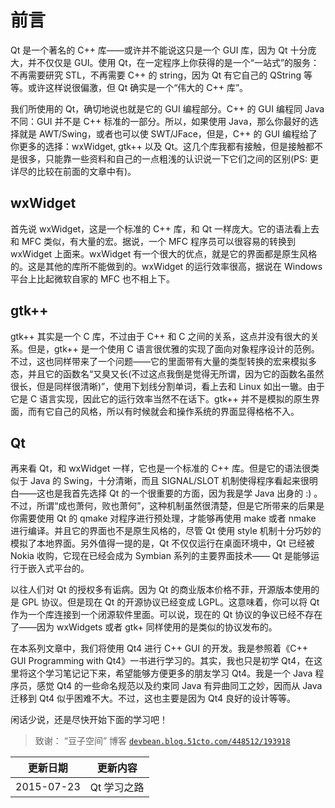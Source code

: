 # 前言

Qt 是一个著名的 C++ 库——或许并不能说这只是一个 GUI 库，因为 Qt 十分庞大，并不仅仅是 GUI。使用 Qt，在一定程序上你获得的是一个“一站式”的服务：不再需要研究 STL，不再需要 C++ 的 string，因为 Qt 有它自己的 QString 等等。或许这样说很偏激，但 Qt 确实是一个“伟大的 C++ 库”。

我们所使用的 Qt，确切地说也就是它的 GUI 编程部分。C++ 的 GUI 编程同 Java 不同：GUI 并不是 C++ 标准的一部分。所以，如果使用 Java，那么你最好的选择就是 AWT/Swing，或者也可以使 SWT/JFace，但是，C++ 的 GUI 编程给了你更多的选择：wxWidget, gtk++ 以及 Qt。这几个库我都有接触，但是接触都不是很多，只能靠一些资料和自己的一点粗浅的认识说一下它们之间的区别(PS: 更详尽的比较在前面的文章中有)。

## wxWidget

首先说 wxWidget，这是一个标准的 C++ 库，和 Qt 一样庞大。它的语法看上去和 MFC 类似，有大量的宏。据说，一个 MFC 程序员可以很容易的转换到 wxWidget 上面来。wxWidget 有一个很大的优点，就是它的界面都是原生风格的。这是其他的库所不能做到的。wxWidget 的运行效率很高，据说在 Windows 平台上比起微软自家的 MFC 也不相上下。

## gtk++

gtk++ 其实是一个 C 库，不过由于 C++ 和 C 之间的关系，这点并没有很大的关系。但是，gtk++ 是一个使用 C 语言很优雅的实现了面向对象程序设计的范例。不过，这也同样带来了一个问题——它的里面带有大量的类型转换的宏来模拟多态，并且它的函数名“又臭又长(不过这点我倒是觉得无所谓，因为它的函数名虽然很长，但是同样很清晰)”，使用下划线分割单词，看上去和 Linux 如出一辙。由于它是 C 语言实现，因此它的运行效率当然不在话下。gtk++ 并不是模拟的原生界面，而有它自己的风格，所以有时候就会和操作系统的界面显得格格不入。

## Qt

再来看 Qt，和 wxWidget 一样，它也是一个标准的 C++ 库。但是它的语法很类似于 Java 的 Swing，十分清晰，而且 SIGNAL/SLOT 机制使得程序看起来很明白——这也是我首先选择 Qt 的一个很重要的方面，因为我是学 Java 出身的 :) 。不过，所谓“成也萧何，败也萧何”，这种机制虽然很清楚，但是它所带来的后果是你需要使用 Qt 的 qmake 对程序进行预处理，才能够再使用 make 或者 nmake 进行编译。并且它的界面也不是原生风格的，尽管 Qt 使用 style 机制十分巧妙的模拟了本地界面。另外值得一提的是，Qt 不仅仅运行在桌面环境中，Qt 已经被 Nokia 收购，它现在已经会成为 Symbian 系列的主要界面技术—— Qt 是能够运行于嵌入式平台的。

以往人们对 Qt 的授权多有诟病。因为 Qt 的商业版本价格不菲，开源版本使用的是 GPL 协议。但是现在 Qt 的开源协议已经变成 LGPL。这意味着，你可以将 Qt 作为一个库连接到一个闭源软件里面。可以说，现在的 Qt 协议的争议已经不存在了——因为 wxWidgets 或者 gtk+ 同样使用的是类似的协议发布的。

在本系列文章中，我们将使用 Qt4 进行 C++ GUI 的开发。我是参照着《C++ GUI Programming with Qt4》一书进行学习的。其实，我也只是初学 Qt4，在这里将这个学习笔记记下来，希望能够方便更多的朋友学习 Qt4。我是一个 Java 程序员，感觉 Qt4 的一些命名规范以及约束同 Java 有异曲同工之妙，因而从 Java 迁移到 Qt4 似乎困难不大。不过，这也主要是因为 Qt4 良好的设计等等。

闲话少说，还是尽快开始下面的学习吧！

> 致谢： “豆子空间” 博客 [`devbean.blog.51cto.com/448512/193918`](http://devbean.blog.51cto.com/448512/193918)

| 更新日期 | 更新内容 |
| --- | --- |
| 2015-07-23 | Qt 学习之路 |